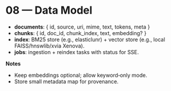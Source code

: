 # 08 — Data Model

- **documents**: { id, source, uri, mime, text, tokens, meta }
- **chunks**: { id, doc_id, chunk_index, text, embedding? }
- **index**: BM25 store (e.g., elasticlunr) + vector store (e.g., local FAISS/hnswlib/xvia Xenova).
- **jobs**: ingestion + reindex tasks with status for SSE.

**Notes**
- Keep embeddings optional; allow keyword‑only mode.
- Store small metadata map for provenance.
